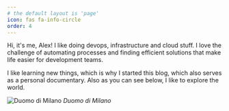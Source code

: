 ```yaml
---
# the default layout is 'page'
icon: fas fa-info-circle
order: 4
---
```


Hi, it's me, Alex! I like doing devops, infrastructure and cloud stuff. I love the challenge of automating processes and finding efficient solutions that make life easier for development teams.

I like learning new things, which is why I started this blog, which also serves as a personal documentary. Also as you can see below, I like to explore the world.

![Duomo di Milano](about.jpg)
_Duomo di Milano_